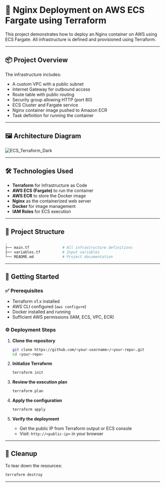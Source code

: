 # 🚀 Nginx Deployment on AWS ECS Fargate using Terraform

This project demonstrates how to deploy an Nginx container on AWS using ECS Fargate. All infrastructure is defined and provisioned using Terraform.

---

## 📦 Project Overview

The infrastructure includes:

- A custom VPC with a public subnet
- Internet Gateway for outbound access
- Route table with public routing
- Security group allowing HTTP (port 80)
- ECS Cluster and Fargate service
- Nginx container image pushed to Amazon ECR
- Task definition for running the container

---

## 🖼 Architecture Diagram

![ECS_Terraform_Dark](https://github.com/user-attachments/assets/f074e36b-a237-4a73-962f-05557902ca57)


---

## 🛠 Technologies Used

- **Terraform** for Infrastructure as Code
- **AWS ECS (Fargate)** to run the container
- **AWS ECR** to store the Docker image
- **Nginx** as the containerized web server
- **Docker** for image management
- **IAM Roles** for ECS execution

---

## 📁 Project Structure

```bash
.
├── main.tf               # All infrastructure definitions
├── variables.tf          # Input variables
└── README.md             # Project documentation
```

---

## 🚀 Getting Started

### ✅ Prerequisites

- Terraform v1.x installed
- AWS CLI configured (`aws configure`)
- Docker installed and running
- Sufficient AWS permissions (IAM, ECS, VPC, ECR)

### ⚙️ Deployment Steps

1. **Clone the repository**
   ```bash
   git clone https://github.com/<your-username>/<your-repo>.git
   cd <your-repo>
   ```

2. **Initialize Terraform**
   ```bash
   terraform init
   ```

3. **Review the execution plan**
   ```bash
   terraform plan
   ```

4. **Apply the configuration**
   ```bash
   terraform apply
   ```

5. **Verify the deployment**
   - Get the public IP from Terraform output or ECS console
   - Visit: `http://<public-ip>` in your browser

---

## 🧹 Cleanup

To tear down the resources:

```bash
terraform destroy
```

---
